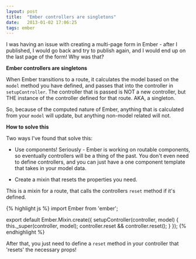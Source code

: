 ```yaml
---
layout: post
title:  "Ember controllers are singletons"
date:   2013-01-02 17:06:25
tags: ember
---
```


I was having an issue with creating a multi-page form in Ember - after I
published, I would go back and try to publish again, and I would end up on the
last page of the form! Why was that?

**Ember controllers are singletons**

When Ember transitions to a route, it calculates the model based on the `model`
method you have defined, and passes that into the controller in
`setupController`. The controller that is passed is NOT a new controller, but
THE instance of the controller defined for that route. AKA, a singleton.

So, because of the computed nature of Ember, anything that is calculated from
 your `model` will update, but anything non-model related will not.


**How to solve this**

Two ways I've found that solve this:

- Use components! Seriously - Ember is working on routable components, so
eventually controllers will be a thing of the past. You don't even need to
define controllers, and you can just have a one component template that
takes in your model data.

- Create a mixin that resets the properties you need.

This is a mixin for a route, that calls the controllers `reset` method if it's
defined.

{% highlight js %}
import Ember from 'ember';

export default Ember.Mixin.create({
  setupController(controller, model) {
    this._super(controller, model);
    controller.reset && controller.reset();
  }
});
{% endhighlight %}

After that, you just need to define a `reset` method in your controller that
'resets' the necessary props!
